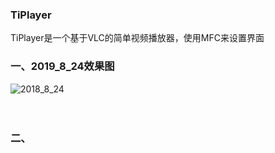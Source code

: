 ### TiPlayer
TiPlayer是一个基于VLC的简单视频播放器，使用MFC来设置界面

### 一、2019_8_24效果图
![2018_8_24](https://github.com/Untuto/TiPlayer/blob/master/Picture/2018_8_24.bmp)
</br></br></br>

### 二、
